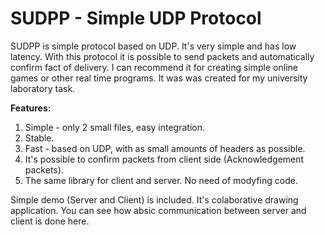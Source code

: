 # SUDPP - Simple UDP Protocol

SUDPP is simple protocol based on UDP. It's very simple and has low latency. With this protocol it is possible to send packets and automatically confirm fact of delivery. I can recommend it for creating simple online games or other real time programs. It was was created for my university laboratory task.

**Features:**
1. Simple - only 2 small files, easy integration.
2. Stable.
3. Fast - based on UDP, with as small amounts of headers as possible.
4. It's possible to confirm packets from client side (Acknowledgement packets).
5. The same library for client and server. No need of modyfing code.

Simple demo (Server and Client) is included. It's colaborative drawing application. You can see how absic communication between server and client is done here.